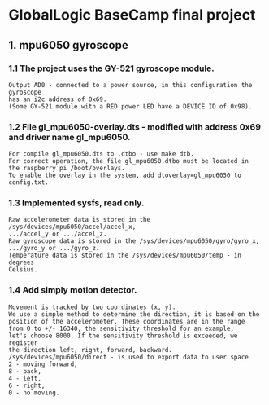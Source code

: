 # **GlobalLogic BaseCamp final project**  

## **1. mpu6050 gyroscope**  
### 1.1 The project uses the GY-521 gyroscope module.  
    Output AD0 - connected to a power source, in this configuration the gyroscope  
    has an i2c address of 0x69.  
    (Some GY-521 module with a RED power LED have a DEVICE ID of 0x98).  

### 1.2 File gl_mpu6050-overlay.dts - modified with address 0x69 and driver name gl_mpu6050.  
    For compile gl_mpu6050.dts to .dtbo - use make dtb.  
    For correct operation, the file gl_mpu6050.dtbo must be located in  
    the raspberry pi /boot/overlays.  
    To enable the overlay in the system, add dtoverlay=gl_mpu6050 to config.txt.  

### 1.3 Implemented sysfs, read only.  
    Raw accelerometer data is stored in the /sys/devices/mpu6050/accel/accel_x,  
    .../accel_y or .../accel_z.     
    Raw gyroscope data is stored in the /sys/devices/mpu6050/gyro/gyro_x,     
    .../gyro_y or .../gyro_z.     
    Temperature data is stored in the /sys/devices/mpu6050/temp - in degrees     
    Celsius.     

### 1.4 Add simply motion detector.     
    Movement is tracked by two coordinates (x, y).     
    We use a simple method to determine the direction, it is based on the     
    position of the accelerometer. These coordinates are in the range  
    from 0 to +/- 16340, the sensitivity threshold for an example,  
    let's choose 8000. If the sensitivity threshold is exceeded, we register  
    the direction left, right, forward, backward.  
    /sys/devices/mpu6050/direct - is used to export data to user space  
    2 - moving forward,  
    8 - back,  
    4 - left,  
    6 - right,  
    0 - no moving.  
  

